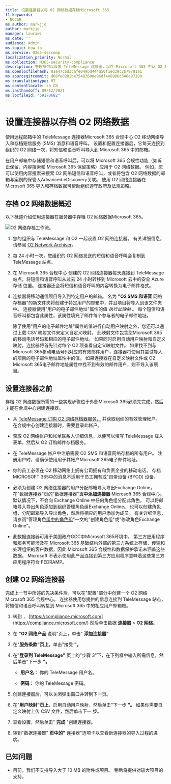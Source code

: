 ```yaml
---
title: 设置连接器以将 O2 网络数据存档Microsoft 365
f1.keywords:
- NOCSH
ms.author: markjjo
author: markjjo
manager: laurawi
ms.date: ''
audience: Admin
ms.topic: how-to
ms.service: O365-seccomp
localization_priority: Normal
ms.collection: M365-security-compliance
description: 管理员可以设置 TeleMessage 连接器，以在 Microsoft 365 中从 O2 移动网络导入和存档短信和彩信Microsoft 365。 这样，您就可以在 Microsoft 365 中存档来自第三方数据源的数据，以便您可以使用合规性功能（如合法保留、内容搜索和保留策略）来管理组织的第三方数据。
ms.openlocfilehash: 01e47cbd3cafe049bd444a50f1ed39c2b79701a1
ms.sourcegitcommit: d08fe0282be75483608e96df4e6986d346e97180
ms.translationtype: MT
ms.contentlocale: zh-CN
ms.lasthandoff: 09/12/2021
ms.locfileid: "59170682"
---
```

# <a name="set-up-a-connector-to-archive-o2-network-data"></a>设置连接器以存档 O2 网络数据

使用远程邮箱中的 TeleMessage 连接器Microsoft 365 合规中心 O2 移动网络导入和存档短信服务 (SMS) 消息和语音呼叫。 设置和配置连接器后，它每天连接到组织的 O2 网络一次，将短信和语音呼叫导入到 Microsoft 365 中的邮箱。

在用户邮箱中存储短信和语音呼叫后，可以将 Microsoft 365 合规性功能（如诉讼保留、内容搜索和 Microsoft 365 保留策略）应用于 O2 网络数据。 例如，您可以使用内容搜索来搜索 O2 网络短信和语音呼叫，或者将包含 O2 网络数据的邮箱与案例的保管人Advanced eDiscovery关联。 使用 O2 网络连接器在 Microsoft 365 导入和存档数据可帮助组织遵守政府及法规策略。

## <a name="overview-of-archiving-o2-network-data"></a>存档 O2 网络数据概述

以下概述介绍使用连接器在服务器中存档 O2 网络数据Microsoft 365。

![O2 网络存档工作流。](../media/O2NetworkConnectorWorkflow.png)

1. 您的组织与 TeleMessage 和 O2 一起设置 O2 网络连接器。 有关详细信息，请参阅 [O2 Network Archiver](https://www.telemessage.com/office365-activation-for-o2-network-archiver)。

2. 每 24 小时一次，您组织的 O2 网络发送的短信和语音呼叫会复制到 TeleMessage 站点。

3. 在 Microsoft 365 合规中心 创建的 O2 网络连接器每天连接到 TeleMessage 站点，将短信和语音呼叫从过去 24 小时转移到 Microsoft 云中的安全 Azure 存储 位置。 连接器还会将短信和语音呼叫的内容转换为电子邮件格式。

4. 连接器将移动通信项目导入到特定用户的邮箱。 名为 **"O2 SMS 和语音** 网络存档器"的新文件夹将创建于特定用户的邮箱中，并且项目将导入到该文件夹中。 连接器使用"用户的电子邮件地址"属性的值 *执行此映射* 。 每个短信和语音呼叫都包含此属性，该属性填充了邮件每个参与者的电子邮件地址。

   除了使用"用户的电子邮件地址"属性的值进行自动用户映射之外，您还可以通过上载 CSV 映射文件来定义自定义映射。 此映射文件包含您Microsoft 365的移动电话号码和相应的电子邮件地址。 如果同时启用自动用户映射和自定义映射，连接器将首先针对每个 O2 项查看自定义映射文件。 如果找不到与Microsoft 365移动电话号码对应的有效邮件用户，连接器将使用其尝试导入的项目的电子邮件地址属性中的值。 如果连接器在自定义映射文件或 O2 Microsoft 365电子邮件地址属性中找不到有效的邮件用户，则不导入该项目。

## <a name="before-you-set-up-a-connector"></a>设置连接器之前

存档 O2 网络数据所需的一些实现步骤位于外部Microsoft 365必须先完成，然后才能在合规中心创建连接器。

- 从 [TeleMessage 订购 O2 网络存档器服务，](https://www.telemessage.com/mobile-archiver/order-mobile-archiver-for-o365/) 并获取组织的有效管理帐户。 在合规中心创建连接器时，需要登录此帐户。

- 获取 O2 网络帐户和帐单联系人详细信息，以便可以填写 TeleMessage 载入表单，然后从 O2 订购邮件存档服务。

- 在 TeleMessage 帐户中注册需要 O2 SMS 和语音网络存档的所有用户。 注册用户时，请确保使用用于其帐户Microsoft 365电子邮件地址。

- 你的员工必须在 O2 移动网络上拥有公司拥有和负责企业的移动电话。 存档MICROSOFT 365中的消息不适用于员工拥有或"自带设备 (BYOD) 设备。

- 必须为创建 O2 网络连接器的用户分配邮箱导入导出Exchange Online。 在"数据连接器"页的"数据连接器"**页中添加连接器** Microsoft 365 合规中心。 默认情况下，不会向 Exchange Online 中任何角色组分配此角色。 可以将邮箱导入导出角色添加到组织管理角色组Exchange Online。 也可以创建角色组，分配邮箱导入导出角色，然后将相应的用户添加为成员。 有关详细信息，请参阅"管理角色[组中的角色组](/Exchange/permissions-exo/role-groups#create-role-groups)"[](/Exchange/permissions-exo/role-groups#modify-role-groups)一文的"创建角色组"或"修改角色Exchange Online"。

- 此数据连接器可用于美国政府GCC中Microsoft 365环境中。 第三方应用程序和服务可能涉及在 Microsoft 365 基础结构外部的第三方系统上存储、传输和处理组织的客户数据，因此 Microsoft 365 合规性和数据保护承诺未涵盖这些数据。 Microsoft 不表示使用此产品连接到第三方应用程序意味着这些第三方应用程序符合 FEDRAMP。

## <a name="create-an-o2-network-connector"></a>创建 O2 网络连接器

完成上一节中所述的先决条件后，可以在"配置"部分中创建一个 O2 网络Microsoft 365 合规中心。 连接器使用您提供的信息连接到 TeleMessage 站点，将短信和语音呼叫转接到 Microsoft 365 中的相应用户邮箱框。

1. 转到 ， [https://compliance.microsoft.com](https://compliance.microsoft.com/) 然后单击数据 **连接器** \> **O2 网络**。

2. 在 **"O2 网络产品** 说明"页上，单击" **添加连接器"**

3. 在"**服务条款"页上**，单击"接受 **"。**

4. 在"**登录到 TeleMessage"** 页上的"步骤 3"下，在下列框中输入所需信息，然后单击"下一步 **"。**

   - **用户名：** 你的 TeleMessage 用户名。

   - **密码：** 你的 TeleMessage 密码。

5. 创建连接器后，可以关闭弹出窗口并转到下一页。

6. 在"**用户映射"页上**，启用自动用户映射，然后单击"下一步 **"。** 如果你需要自定义映射上传 CSV 文件，然后单击下一 **步**。

7. 查看设置，然后单击" **完成** "创建连接器。

8. 转到"数据连接器" **页中的"** 连接器"选项卡以查看新连接器的导入过程的进度。

## <a name="known-issues"></a>已知问题

- 目前，我们不支持导入大于 10 MB 的附件或项目。 稍后将提供对较大项目的支持。